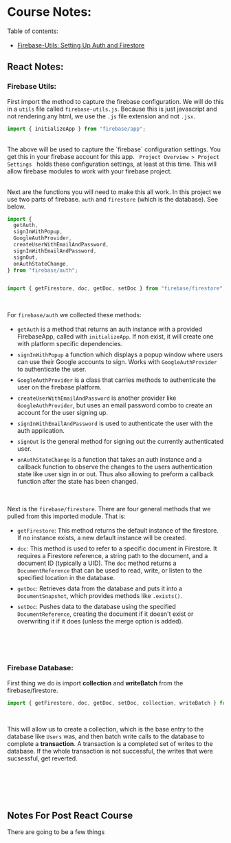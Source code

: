 # Course Notes:

Table of contents:

- [Firebase-Utils: Setting Up Auth and Firestore](#firebase-utils "Setting up firebase")

## React Notes:

### Firebase Utils: 

First import the method to capture the firebase configuration. We will do this in a `utils` file called `firebase-utils.js`. Because this is just javascript and not rendering any html, we use the `.js` file extension and not `.jsx`. 

```js
import { initializeApp } from "firebase/app";
```
<br/>
The above will be used to capture the `firebase` configuration settings. You get this in your firebase account for this app. <code> Project Overview > Project Settings </code> holds these configuration settings, at least at this time. This will allow firebase modules to work with your firebase project.

<br/>
<br/>

Next are the functions you will need to make this all work. In this project we use two parts of firebase. `auth` and `firestore` (which is the database). See below.

```js
import { 
  getAuth, 
  signInWithPopup, 
  GoogleAuthProvider,
  createUserWithEmailAndPassword,
  signInWithEmailAndPassword,
  signOut,
  onAuthStateChange,
} from "firebase/auth";


import { getFirestore, doc, getDoc, setDoc } from "firebase/firestore";
```

<br/>

For `firebase/auth` we collected these methods:

- `getAuth` is a method that returns an auth instance with a provided FirebaseApp, called with `initializeApp`. If non exist, it will create one with platform specific dependencies.
- `signInWithPopup` a function which displays a popup window where users can use their Google accounts to sign. Works with `GoogleAuthProvider` to authenticate the user. 
- `GoogleAuthProvider` is a class that carries methods to authenticate the user on the firebase platform. 
- `createUserWithEmailAndPassword` is another provider like `GoogleAuthProvider`, but uses an email password combo to create an account for the user signing up.
- `signInWithEmailAndPassword` is used to authenticate the user with the auth application.
- `signOut` is the general method for signing out the currently authenticated user.
- `onAuthStateChange` is a function that takes an auth instance and a callback function to observe the changes to the users authentication state like user sign in or out. Thus also allowing to preform a callback function after the state has been changed.

<br/>

Next is the `firebase/firestore`. There are four general methods that we pulled from this imported module. That is:

- `getFirestore`: This method returns the default instance of the firestore. If no instance exists, a new default instance will be created.
- `doc`: This method is used to refer to a specific document in Firestore. It requires a Firestore reference, a string path to the document, and a document ID (typically a UID). The `doc` method returns a `DocumentReference` that can be used to read, write, or listen to the specified location in the database.
- `getDoc`: Retrieves data from the database and puts it into a `DocumentSnapshot`, which provides methods like `.exists()`.
- `setDoc`: Pushes data to the database using the specified `DocumentReference`, creating the document if it doesn't exist or overwriting it if it does (unless the merge option is added).

<br/>
<br/>
<br/>

### Firebase Database:

First thing we do is import **collection** and **writeBatch** from the firebase/firestore. 

```js
import { getFirestore, doc, getDoc, setDoc, collection, writeBatch } from "firebase/firestore";
```

<br />

This will allow us to create a collection, which is the base entry to the database like `Users` was, and then batch write calls to the database to complete a **transaction**. A transaction is a completed set of writes to the database. If the whole transaction is not successful, the writes that were sucsessful, get reverted.


<br/>
<br/>
<br/>
<br/>

## Notes For Post React Course

There are going to be a few things




















<style>
    ul {
        margin: 1rem 0;
    }

    li {
        margin: 0.5rem 0;
    }
</style>